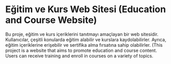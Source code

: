 # Eğitim ve Kurs Web Sitesi (Education and Course Website)

Bu proje, eğitim ve kurs içeriklerini tanıtmayı amaçlayan bir web sitesidir. Kullanıcılar, çeşitli konularda eğitim alabilir ve kurslara kaydolabilirler.
Ayrıca, eğitim içeriklerine erişebilir ve sertifika alma fırsatına sahip olabilirler.
(This project is a website that aims to promote education and course content. Users can receive training and enroll in courses on a variety of topics.

